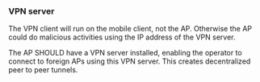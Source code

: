 ### VPN server

The VPN client will run on the mobile client,
not the AP.
Otherwise the AP could do malicious activities using the IP address of the VPN server.

The AP
SHOULD
have a VPN server installed,
enabling the operator to connect to foreign APs
using this VPN server.
This creates decentralized peer to peer tunnels.


